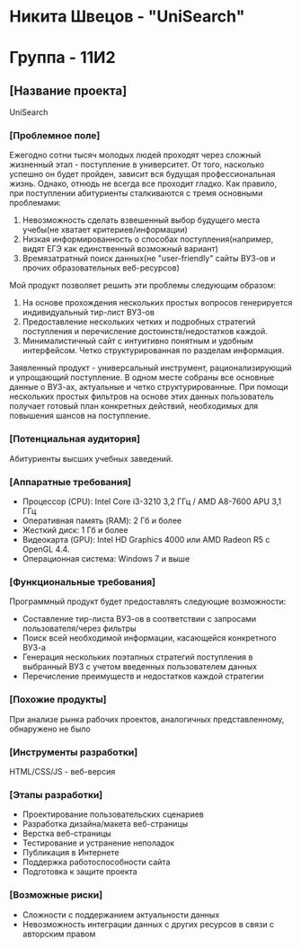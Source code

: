 # Никита Швецов - "UniSearch"
# Группа - 11И2  

## [Название проекта]  
UniSearch

### [Проблемное поле]  
Ежегодно сотни тысяч молодых людей проходят через сложный жизненный этап - поступление в университет. От того, насколько успешно он будет пройден, зависит вся будущая профессиональная жизнь. Однако, отнюдь не всегда все проходит гладко. Как правило, при поступлении абитуриенты сталкиваются с тремя основными проблемами: 
1. Невозможность сделать взвешенный выбор будущего места учебы(не хватает критериев/информации)
2. Низкая информированность о способах поступления(например, видят ЕГЭ как единственный возможный вариант)
3. Времязатратный поиск данных(не "user-friendly" сайты ВУЗ-ов и прочих образовательных веб-ресурсов)


Мой продукт позволяет решить эти проблемы следующим образом:
1. На основе прохождения нескольких простых вопросов генерируется индивидуальный тир-лист ВУЗ-ов
2. Предоставление нескольких четких и подробных стратегий поступления и перечисление достоинств/недостатков каждой.
3. Минималистичный сайт с интуитивно понятным и удобным интерфейсом. Четко структурированная по разделам информация.

Заявленный продукт - универсальный инструмент, рационализирующий и упрощающий поступление. В одном месте собраны все основные данные о ВУЗ-ах, актуальные и четко структурированные. При помощи нескольких простых фильтров на основе этих данных пользователь получает готовый план конкретных действий, необходимых для повышения шансов на поступление. 

### [Потенциальная аудитория]  
Абитуриенты высших учебных заведений.

### [Аппаратные требования]  
- Процессор (CPU): Intel Core i3-3210 3,2 ГГц / AMD A8-7600 APU 3,1 ГГц
- Оперативная память (RAM): 2 Гб и более
- Жесткий диск: 1 Гб и более
- Видеокарта (GPU): Intel HD Graphics 4000 или AMD Radeon R5 с OpenGL 4.4.
- Операционная система: Windows 7 и выше

### [Функциональные требования]  
Программный продукт будет предоставлять следующие возможности:
- Составление тир-листа ВУЗ-ов в соответствии с запросами пользователя/через фильтры
- Поиск всей необходимой информации, касающейся конкретного ВУЗ-а
- Генерация нескольких поэтапных стратегий поступления в выбранный ВУЗ с учетом введенных пользователем данных
- Перечисление преимуществ и недостатков каждой стратегии

### [Похожие продукты]  
При анализе рынка рабочих проектов, аналогичных представленному, обнаружено не было

### [Инструменты разработки]  
HTML/CSS/JS - веб-версия

### [Этапы разработки]  
- Проектирование пользовательских сценариев
- Разработка дизайна/макета веб-страницы
- Верстка веб-страницы
- Тестирование и устранение неполадок
- Публикация в Интернете
- Поддержка работоспособности сайта
- Подготовка к защите проекта

### [Возможные риски]  
- Сложности с поддержанием актуальности данных
- Невозможность интеграции данных с других ресурсов в связи с авторским правом
